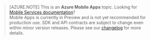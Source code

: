 >[AZURE.NOTE] This is an **Azure Mobile Apps** topic. Looking for [Mobile Services documentation](http://azure.microsoft.com/en-us/documentation/services/mobile-services/)? <br/> Mobile Apps is currently in Preview and is not yet recommended for production use. SDK and API contracts are subject to change even within minor version releases. Please see our [changelog](https://github.com/Azure/azure-mobile-services/blob/master/CHANGELOG.md) for more details.
